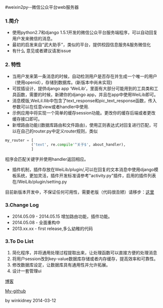#weixin2py--微信公众平台web服务器

### 1.简介

* 使用python2.7和django 1.5.1开发的微信公众平台服务端程序，可以自动回复用户发来微信的消息。
* 最初的启发来自“武大助手”，类似的平台，提供校园信息服务&服务微信化
* 有什么 意见或者建议请发issue

### 2. 特性
* 当用户发来第一条消息的时候，自动检测用户是否存在并生成一个唯一的用户（使用openid），存储到数据库。(新版本中尚未实现)
* 可拔插设计，提供django app ‘WeiLib’，里面有大部分可能用到的工具类和工具函数，需要的时候，新建你的django app，并且在app中使用WeiLib即可。
* 消息模版,WeiLil.llib中包含了text_response和pic_text_response函数，传入参数可以在任意view或者handler中使用.
* 示例应用中将实现一个简单的缓存session功能。更改你的缓存后端或者更改缓存接口即可。
* 新增路由功能((数据库路由和文件路由)，使用正则表达式对回复进行匹配，可以在自己的router.py中定义router规则，类似    
```python
my_router = [
            ('text', re.compile'^关于$', about_handler),
            ]
```
程序会匹配关键字并使用handler返回相应。    

* 插件机制，插件存放在WeiLib/plugin/,可以在回复的文本消息中使用django模板系统，更加灵活，插件开发标准请参考"activity.py"插件，启用的插件列表在/WeiLib/plugin/setting.py

目前新版本开发中，不保证任何可用性，需要老版（代码很丑陋）请移步：[这里](https://github.com/winkidney/weixin2py/tree/release1.0) 

### 3.Change Log
* 2014.05.09 - 2014.05.15 增加路由功能，插件功能。
* 2014.05.08 - 全面重构中
* 2013.xx.xx - first release,多么幼稚的代码

### 3.To Do List
1. 简化程序，并将通用处理过程提取出来，让处理函数可以直接方便的处理消息
2. 将用户session改到key-value数据库存储或者内存缓存，提高效率和可靠性。
3. 修改数据库设定，让数据库具有通用性并允许拓展。
4. 设计一套管理ui


 [博客](http://blog.gg-workshop.com/) 

 [My-github](http://github.com/winkidney)

by winkidney 2014-03-12


